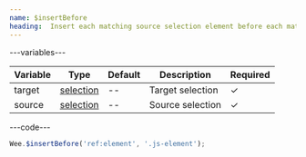 ```yaml
---
name: $insertBefore
heading:  Insert each matching source selection element before each matching target selection
---
```


---variables---

| Variable | Type | Default | Description | Required |
| -- | -- | -- | -- | -- |
| target | [selection](/script#selection) | -- | Target selection | ✓ |
| source | [selection](/script#selection) | -- | Source selection | ✓ |

---code---

```javascript
Wee.$insertBefore('ref:element', '.js-element');
```